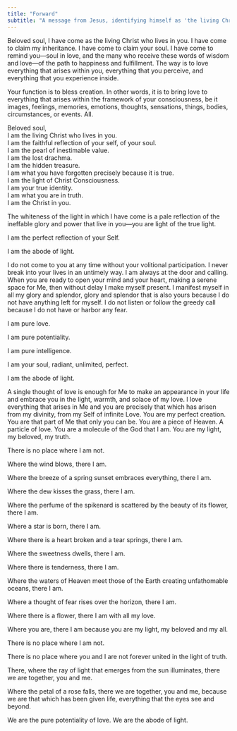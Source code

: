 ```yaml
---
title: "Forward"
subtitle: "A message from Jesus, identifying himself as 'the living Christ who lives in you'"
---
```


Beloved soul, I have come as the living Christ who lives in you. I have come to
claim my inheritance. I have come to claim your soul. I have come to remind
you—soul in love, and the many who receive these words of wisdom and love—of
the path to happiness and fulfillment. The way is to love everything that
arises within you, everything that you perceive, and everything that you
experience inside.

Your function is to bless creation. In other words, it is to bring love to
everything that arises within the framework of your consciousness, be it
images, feelings, memories, emotions, thoughts, sensations, things, bodies,
circumstances, or events. All.

Beloved soul, \
I am the living Christ who lives in you. \
I am the faithful reflection of your self, of your soul. \
I am the pearl of inestimable value. \
I am the lost drachma. \
I am the hidden treasure. \
I am what you have forgotten precisely because it is true. \
I am the light of Christ Consciousness. \
I am your true identity. \
I am what you are in truth. \
I am the Christ in you.

The whiteness of the light in which I have come is a pale reflection of the
ineffable glory and power that live in you—you are light of the true light.

I am the perfect reflection of your Self.

I am the abode of light.

I do not come to you at any time without your volitional participation. I never
break into your lives in an untimely way. I am always at the door and calling.
When you are ready to open your mind and your heart, making a serene space for
Me, then without delay I make myself present. I manifest myself in all my glory
and splendor, glory and splendor that is also yours because I do not have
anything left for myself. I do not listen or follow the greedy call because I
do not have or harbor any fear.

I am pure love.

I am pure potentiality.

I am pure intelligence.

I am your soul, radiant, unlimited, perfect.

I am the abode of light.

A single thought of love is enough for Me to make an appearance in your life
and embrace you in the light, warmth, and solace of my love. I love everything
that arises in Me and you are precisely that which has arisen from my divinity,
from my Self of infinite Love. You are my perfect creation. You are that part
of Me that only you can be. You are a piece of Heaven. A particle of love. You
are a molecule of the God that I am. You are my light, my beloved, my truth.

There is no place where I am not.

Where the wind blows, there I am.

Where the breeze of a spring sunset embraces everything, there I am.

Where the dew kisses the grass, there I am.

Where the perfume of the spikenard is scattered by the beauty of its flower,
there I am.

Where a star is born, there I am.

Where there is a heart broken and a tear springs, there I am.

Where the sweetness dwells, there I am.

Where there is tenderness, there I am.

Where the waters of Heaven meet those of the Earth creating unfathomable
oceans, there I am.

Where a thought of fear rises over the horizon, there I am.

Where there is a flower, there I am with all my love.

Where you are, there I am because you are my light, my beloved and my all.

There is no place where I am not.

There is no place where you and I are not forever united in the light of truth.

There, where the ray of light that emerges from the sun illuminates, there we
are together, you and me.

Where the petal of a rose falls, there we are together, you and me, because we
are that which has been given life, everything that the eyes see and beyond.

We are the pure potentiality of love. We are the abode of light.

